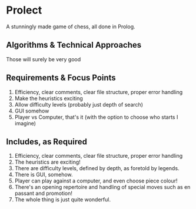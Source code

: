 # Prolect

A stunningly made game of chess, all done in Prolog.

## Algorithms & Technical Approaches

Those will surely be very good

## Requirements & Focus Points

1. Efficiency, clear comments, clear file structure, proper error handling
1. Make the heuristics exciting
1. Allow difficulty levels (probably just depth of search)
1. GUI somehow
1. Player vs Computer, that's it (with the option to choose who starts I imagine)

## Includes, as Required

1. Efficiency, clear comments, clear file structure, proper error handling
1. The heuristics are exciting!
1. There are difficulty levels, defined by depth, as foretold by legends.
1. There is GUI, somehow.
1. Player can play against a computer, and even choose piece colour!
1. There's an opening repertoire and handling of special moves such as en passant and promotion!
1. The whole thing is just quite wonderful.
